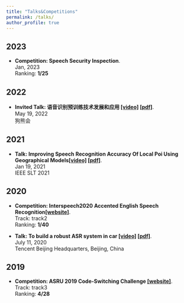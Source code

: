 ```yaml
---
title: "Talks&Competitions"
permalink: /talks/
author_profile: true
---
```

## 2023
* <b>Competition: Speech Security Inspection</b>. <br>
Jan, 2023 <br>
Ranking: <b> 1/25 </b> <br>

## 2022
<!--* <b>Invited Talk: 低资源方言语音识别系统 [\[pdf\]](https://songjuncao.github.io/files/低资源方言语音识别系统.pdf)</b>. <br>-->
<!--Oct 16, 2022 <br>-->
<!--海南大学&海经贸 <br>-->

* <b>Invited Talk: 语音识别预训练技术发展和应用 [\[video\]](https://www.xiong99.com.cn/page/1445408?navIndex=1) [\[pdf\]](https://songjuncao.github.io/files/语音识别预训练技术的发展和应用.pdf)</b>. <br>
May 19, 2022 <br>
狗熊会 <br>

## 2021
<!--* <b>Invited Talk: 谈谈中英文混杂语音识别 [\[pdf\]](https://mp.weixin.qq.com/s?__biz=MzkyNzE2ODQ1OA==&mid=2247483846&idx=1&sn=6c96aa33d5f438722cca7cefb61341cf&chksm=c22d6363f55aea7513a943929ce2f71fd4e3ac1520201f26f8a34edd7cc5b0ec44ca384ec666&scene=132#wechat_redirect)</b>. <br>-->
<!--April 29, 2021 <br>-->
<!--数美科技 <br>-->

* <b>Talk: Improving Speech Recognition Accuracy Of Local Poi Using Geographical Models[\[video\]](https://slideslive.com/38951575/improving-speech-recognition-accuracy-of-local-poi-using-geographical-models) [\[pdf\]](https://songjuncao.github.io/files/SLT2021_presentation.pdf)</b>. <br>
Jan 19, 2021 <br>
IEEE SLT 2021 <br>

## 2020
* <b>Competition: Interspeech2020 Accented English Speech Recognition[\[website\]](https://www.datatang.com/INTERSPEECH2020)</b>. <br>
Track: track2 <br>
Ranking: <b> 1/40 </b> <br>

* <b>Talk: To build a robust ASR system in car [\[video\]](https://cloud.tencent.com/developer/salon/live-1246?channel=banner) [\[pdf\]](https://songjuncao.github.io/files/构建鲁棒的车载语音识别系统_final.pdf)</b>. <br>
July 11, 2020 <br>
Tencent Beijing Headquarters, Beijing, China <br>

## 2019
* <b>Competition: ASRU 2019 Code-Switching Challenge [\[website\]](http://asru2019.org/wp/?page_id=1881)</b>. <br>
Track: track3 <br>
Ranking: <b> 4/28 </b> <br>
